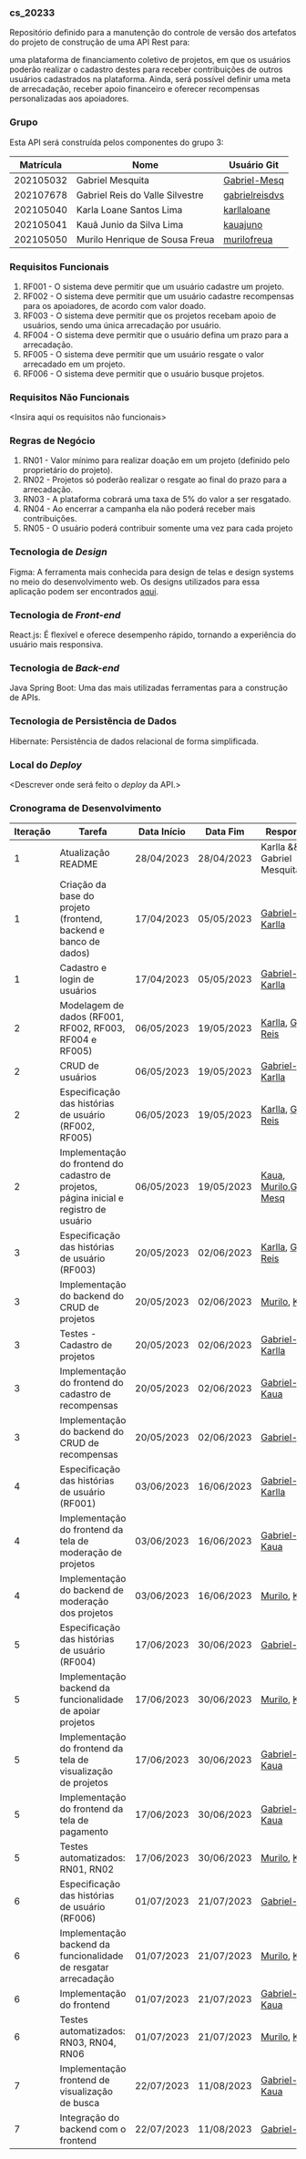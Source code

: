 ### cs_20233
Repositório definido para a manutenção do controle de versão dos artefatos do projeto de construção de uma API Rest para:

uma plataforma de financiamento coletivo de projetos, em que os usuários poderão realizar o cadastro destes para receber contribuições de outros usuários cadastrados na plataforma. Ainda, será possível definir uma meta de arrecadação, receber apoio financeiro e oferecer recompensas personalizadas aos apoiadores.

### Grupo
Esta API será construída pelos componentes do grupo 3:

|Matrícula|Nome|Usuário Git|
|---|---|---|
|202105032|Gabriel Mesquita|[Gabriel-Mesq](https://github.com/Gabriel-Mesq)|
|202107678|Gabriel Reis do Valle Silvestre|[gabrielreisdvs](https://github.com/gabrielreisdvs)|
|202105040|Karla Loane Santos Lima|[karllaloane](https://github.com/karllaloane)|
|202105041|Kauã Junio da Silva Lima|[kauajuno](https://github.com/kauajuno)|
|202105050|Murilo Henrique de Sousa Freua|[murilofreua](https://github.com/murilofreua)|

### Requisitos Funcionais
1. RF001 - O sistema deve permitir que um usuário cadastre um projeto.
2. RF002 - O sistema deve permitir que um usuário cadastre recompensas para os apoiadores, de acordo com valor doado.
3. RF003 - O sistema deve permitir que os projetos recebam apoio de usuários, sendo uma única arrecadação por usuário.
4. RF004 - O sistema deve permitir que o usuário defina um prazo para a arrecadação.
5. RF005 - O sistema deve permitir que um usuário resgate o valor arrecadado em um projeto.
6. RF006 - O sistema deve permitir que o usuário busque projetos.

### Requisitos Não Funcionais
<Insira aqui os requisitos não funcionais>

### Regras de Negócio
1. RN01 - Valor mínimo para realizar doação em um projeto (definido pelo proprietário do projeto).
2. RN02 - Projetos só poderão realizar o resgate ao final do prazo para a arrecadação.
3. RN03 - A plataforma cobrará uma taxa de 5% do valor a ser resgatado.
4. RN04 - Ao encerrar a campanha ela não poderá receber mais contribuições.
5. RN05 - O usuário poderá contribuir somente uma vez para cada projeto

### Tecnologia de _Design_
Figma: A ferramenta mais conhecida para design de telas e design systems no meio do desenvolvimento web. Os designs utilizados para essa aplicação podem ser encontrados [aqui](https://www.figma.com/file/ME3Ae0ZAivrXC58XjK56Sf/financie.se?type=design&t=6y2lRszdo2QXK00K-6).

### Tecnologia de _Front-end_
React.js: É flexível e oferece desempenho rápido, tornando a experiência do usuário mais responsiva.

### Tecnologia de _Back-end_
Java Spring Boot: Uma das mais utilizadas ferramentas para a construção de APIs.

### Tecnologia de Persistência de Dados
Hibernate: Persistência de dados relacional de forma simplificada.

### Local do _Deploy_
<Descrever onde será feito o _deploy_ da API.>

### Cronograma de Desenvolvimento

|Iteração|Tarefa|Data Início|Data Fim|Responsável|Situação|
|---|---|---|---|---|---|
|1|Atualização README|28/04/2023|28/04/2023|Karlla && Gabriel Mesquita|Concluída|
|1|Criação da base do projeto (frontend, backend e banco de dados)|17/04/2023|05/05/2023|[Gabriel-Mesq](https://github.com/Gabriel-Mesq), [Karlla](https://github.com/karllaloane)|Concluída|
|1|Cadastro e login de usuários|17/04/2023|05/05/2023|[Gabriel-Mesq](https://github.com/Gabriel-Mesq), [Karlla](https://github.com/karllaloane)|Concluída|
|2|Modelagem de dados (RF001, RF002, RF003, RF004 e RF005)|06/05/2023|19/05/2023|[Karlla](https://github.com/karllaloane), [Gabriel-Reis](https://github.com/gabrielreisdvs)|Concluída|
|2|CRUD de usuários|06/05/2023|19/05/2023|[Gabriel-Mesq](https://github.com/Gabriel-Mesq), [Karlla](https://github.com/karllaloane)|Concluída|
|2|Especificação das histórias de usuário (RF002, RF005)|06/05/2023|19/05/2023|[Karlla](https://github.com/karllaloane), [Gabriel-Reis](https://github.com/gabrielreisdvs)|Concluída|
|2|Implementação do frontend do cadastro de projetos, página inicial e registro de usuário|06/05/2023|19/05/2023|[Kaua](https://github.com/kauajuno), [Murilo](https://github.com/murilofreua),[Gabriel-Mesq](https://github.com/Gabriel-Mesq)|Concluída|
|3|Especificação das histórias de usuário (RF003)|20/05/2023|02/06/2023|[Karlla](https://github.com/karllaloane), [Gabriel-Reis](https://github.com/gabrielreisdvs)|Concluída|
|3|Implementação do backend do CRUD de projetos|20/05/2023|02/06/2023|[Murilo](https://github.com/murilofreua), [Karlla](https://github.com/karllaloane)|Concluída|
|3|Testes - Cadastro de projetos|20/05/2023|02/06/2023|[Gabriel-Mesq](https://github.com/Gabriel-Mesq) [Karlla](https://github.com/karllaloane)|Concluída|
|3|Implementação do frontend do cadastro de recompensas|20/05/2023|02/06/2023|[Gabriel-Mesq](https://github.com/Gabriel-Mesq), [Kaua](https://github.com/kauajuno)|Concluída|
|3|Implementação do backend do CRUD de recompensas|20/05/2023|02/06/2023|[Gabriel-Reis](https://github.com/gabrielreisdvs)|Concluída|
|4|Especificação das histórias de usuário (RF001)|03/06/2023|16/06/2023|[Gabriel-Reis](https://github.com/gabrielreisdvs), [Karlla](https://github.com/karllaloane)|Concluída|
|4|Implementação do frontend da tela de moderação de projetos|03/06/2023|16/06/2023|[Gabriel-Mesq](https://github.com/Gabriel-Mesq), [Kaua](https://github.com/kauajuno)|Concluída|
|4|Implementação do backend de moderação dos projetos|03/06/2023|16/06/2023|[Murilo](https://github.com/murilofreua), [Karlla](https://github.com/karllaloane)|Concluída|
|5|Especificação das histórias de usuário (RF004)|17/06/2023|30/06/2023|[Gabriel-Reis](https://github.com/gabrielreisdvs)|Concluída|
|5|Implementação backend da funcionalidade de apoiar projetos|17/06/2023|30/06/2023|[Murilo](https://github.com/murilofreua), [Karlla](https://github.com/karllaloane)|Concluída|
|5|Implementação do frontend da tela de visualização de projetos|17/06/2023|30/06/2023|[Gabriel-Mesq](https://github.com/Gabriel-Mesq) [Kaua](https://github.com/kauajuno)|Concluída|
|5|Implementação do frontend da tela de pagamento|17/06/2023|30/06/2023|[Gabriel-Mesq](https://github.com/Gabriel-Mesq), [Kaua](https://github.com/kauajuno)|Concluída|
|5|Testes automatizados: RN01, RN02|17/06/2023|30/06/2023|[Murilo](https://github.com/murilofreua), [Karlla](https://github.com/karllaloane)|Concluída|
|6|Especificação das histórias de usuário (RF006)|01/07/2023|21/07/2023|[Gabriel-Reis](https://github.com/gabrielreisdvs)|Concluída|
|6|Implementação backend da funcionalidade de resgatar arrecadação|01/07/2023|21/07/2023|[Murilo](https://github.com/murilofreua), [Karlla](https://github.com/karllaloane) |Concluída|
|6|Implementação do frontend|01/07/2023|21/07/2023|[Gabriel-Mesq](https://github.com/Gabriel-Mesq) [Kaua](https://github.com/kauajuno)|Concluída|
|6|Testes automatizados: RN03, RN04, RN06|01/07/2023|21/07/2023|[Murilo](https://github.com/murilofreua), [Karlla](https://github.com/karllaloane)|Concluída|
|7|Implementação frontend de visualização de busca|22/07/2023|11/08/2023|[Gabriel-Mesq](https://github.com/Gabriel-Mesq), [Kaua](https://github.com/kauajuno)|Concluída|
|7|Integração do backend com o frontend|22/07/2023|11/08/2023|[Gabriel-Mesq](https://github.com/Gabriel-Mesq)|Em andamento|
